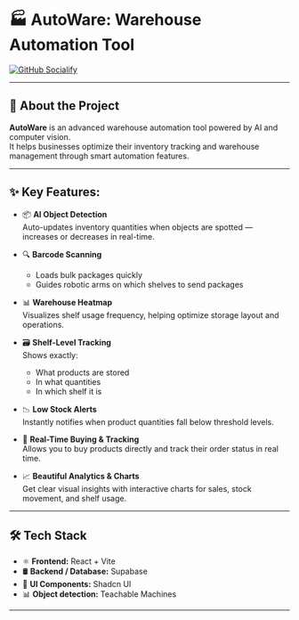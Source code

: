 # 🏭 AutoWare: Warehouse Automation Tool

[![GitHub Socialify](https://socialify.git.ci/Abhinav-0525/Warehouse-automation/image?name=1&owner=1&pattern=Circuit+Board&theme=Dark)](https://github.com/Abhinav-0525/Warehouse-automation)

---

## 🚀 About the Project

**AutoWare** is an advanced warehouse automation tool powered by AI and computer vision.  
It helps businesses optimize their inventory tracking and warehouse management through smart automation features.

---

## ✨ Key Features:

- 📦 **AI Object Detection**  
  Auto-updates inventory quantities when objects are spotted — increases or decreases in real-time.

- 🔍 **Barcode Scanning**  
  - Loads bulk packages quickly  
  - Guides robotic arms on which shelves to send packages

- 📊 **Warehouse Heatmap**  
  Visualizes shelf usage frequency, helping optimize storage layout and operations.

- 🗃️ **Shelf-Level Tracking**  
  Shows exactly:
  - What products are stored
  - In what quantities
  - In which shelf it is

- 📉 **Low Stock Alerts**  
  Instantly notifies when product quantities fall below threshold levels.

- 🛒 **Real-Time Buying & Tracking**  
  Allows you to buy products directly and track their order status in real time.

- 📈 **Beautiful Analytics & Charts**  
  Get clear visual insights with interactive charts for sales, stock movement, and shelf usage.

---

## 🛠️ Tech Stack

- ⚛️ **Frontend:** React + Vite  
- 🛢️ **Backend / Database:** Supabase  
- 🎨 **UI Components:** Shadcn UI  
- 📊 **Object detection:** Teachable Machines  

---
